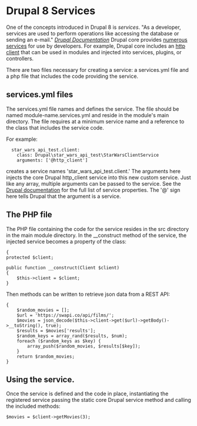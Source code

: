 # Drupal 8 Services

One of the concepts introduced in Drupal 8 is *services*. "As a developer, services are used to perform operations like accessing the database or sending an e-mail." [*Drupal Documentation*](https://www.drupal.org/docs/8/api/services-and-dependency-injection/services-and-dependency-injection-in-drupal-8) Drupal core provides [numerous services](https://api.drupal.org/api/drupal/core%21core.services.yml/8.2.x) for use by developers. For example, Drupal core includes an [http client](https://api.drupal.org/api/drupal/core%21core.services.yml/service/http_client/8.2.x) that can be used in modules and injected into services, plugins, or controllers.

There are two files necessary for creating a service: a services.yml file and a php file that includes the code providing the service.

## services.yml files

The services.yml file names and defines the service. The file should be named module-name.services.yml and reside in the module's main directory. The file requires at a minimum service name and a reference to the class that includes the service code.

For example:

```services:
  star_wars_api_test.client:
    class: Drupal\star_wars_api_test\StarWarsClientService
    arguments: ['@http_client']
```

creates a service names 'star_wars_api_test.client.' The arguments here injects the core Drupal http_client service into this new custom service. Just like any array, multiple arguments can be passed to the service. See the [Drupal documentation](https://www.drupal.org/docs/8/api/services-and-dependency-injection/structure-of-a-service-file) for the full list of service properties. The '@' sign here tells Drupal that the argument is a service.

## The PHP file

The PHP file containing the code for the service resides in the src directory in the main module directory. In the __construct method of the service, the injected service becomes a property of the class:

```class StarWarsClientService
{
protected $client;

public function __construct(Client $client)
{
    $this->client = $client;
}
```

Then methods can be written to retrieve json data from a REST API:

```public function getMovies($num)
{
    $random_movies = [];
    $url = 'https://swapi.co/api/films/';
    $movies = json_decode($this->client->get($url)->getBody()->__toString(), true);
    $results = $movies['results'];
    $random_keys = array_rand($results, $num);
    foreach ($random_keys as $key) {
        array_push($random_movies, $results[$key]);
    }
    return $random_movies;
}
```

## Using the service.

Once the service is defined and the code in place, instantiating the registered service passing the static core Drupal service method and calling the included methods:

```$client = \Drupal::service('star_wars_api_test.client');
$movies = $client->getMovies(3);
```
